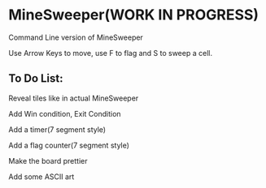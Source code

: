 # MineSweeper(WORK IN PROGRESS)

Command Line version of MineSweeper

Use Arrow Keys to move, use F to flag and S to sweep a cell.

## To Do List:

Reveal tiles like in actual MineSweeper

Add Win condition, Exit Condition

Add a timer(7 segment style)

Add a flag counter(7 segment style)

Make the board prettier

Add some ASCII art
